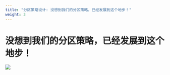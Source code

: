 ```yaml
---
title: "分区策略设计: 没想到我们的分区策略，已经发展到这个地步！"
weight: 3
---
```


# 没想到我们的分区策略，已经发展到这个地步！

![](https://static.zdfmc.net/imgs/2025/10/729899226657ae0e.png)